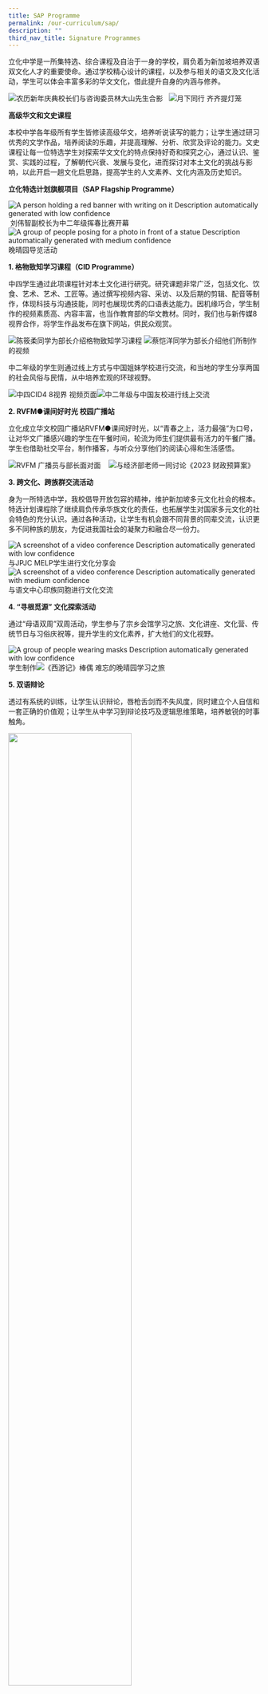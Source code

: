 ```yaml
---
title: SAP Programme
permalink: /our-curriculum/sap/
description: ""
third_nav_title: Signature Programmes
---
```

立化中学是一所集特选、综合课程及自治于一身的学校，肩负着为新加坡培养双语双文化人才的重要使命。通过学校精心设计的课程，以及参与相关的语文及文化活动，学生可以体会丰富多彩的华文文化，借此提升自身的内涵与修养。


![](https://lh4.googleusercontent.com/Gvjk1vxsyPtixubtauqyvM2QPM3KfEHh_JfXvbPNChxjh5awnmI6habCpu0ZVP9WOMDGqKnyUdtONSUF-svDDqx52vITO27By9g29B_CngzpkTp4qL4qTS19mGdQmnr-G_OjkKmGTwh7uByWsgZgdw)农历新年庆典校长们与咨询委员林大山先生合影 &nbsp; ![](https://lh6.googleusercontent.com/DArLnvq0sJYZ7_P9t_JSSrkyxmJmcQljXbevNcOOjA7APTmbM8brV-3Bo95_g_-m3L7K0-nlo7NWNpUf6wGURFOQtCBcbJNOq_gkXBlSRIT7SRVz48tu_BUDHAxiKb31NUQwycJm59vmocCAslo2rg)月下同行 齐齐提灯笼

  

**高级华文和文史课程**

本校中学各年级所有学生皆修读高级华文，培养听说读写的能力；让学生通过研习优秀的文学作品，培养阅读的乐趣，并提高理解、分析、欣赏及评论的能力。文史课程让每一位特选学生对探索华文文化的特点保持好奇和探究之心，通过认识、鉴赏、实践的过程，了解朝代兴衰、发展与变化，进而探讨对本土文化的挑战与影响，以此开启一趟文化启思路，提高学生的人文素养、文化内涵及历史知识。

  

**立化特选计划旗舰项目（SAP Flagship Programme）**

![A person holding a red banner with writing on it
Description automatically generated with low confidence](https://lh4.googleusercontent.com/8_Clxh18Ju9T2QZzS1EuvNzahZlmoNV81cQLmRHrKVfCOuEgFFxWIFDZxLwRiSbjU2T3LLXllgJQz4y1ej4po7Zzzcth4fVuz4uMSK6K3OnWReu4vPOSQxJ4taC6U-x2zikh-TOa6JryOuq-l-IuWA)&nbsp;刘伟智副校长为中二年级挥春比赛开幕 ![A group of people posing for a photo in front of a statue
Description automatically generated with medium confidence](https://lh5.googleusercontent.com/aEesL-AsdMD6BXA30zf87sUs_KeimYxA-r9_vajraRzPT3bbIfncpL6ahPk02-ny__7D1B6fmu3ODU7GG1ukUTj_cN5auFQvjjo3kCMUAXfaYKVaJJbBDqvdE633wgiAXsyq3CH1k1jWTwOHKwqVVw) 晚晴园导览活动

**1\. 格物致知学习课程（CID Programme）**

中四学生通过此项课程针对本土文化进行研究。研究课题非常广泛，包括文化、饮食、艺术、艺术、工匠等。通过撰写视频内容、采访、以及后期的剪辑、配音等制作，体现科技与沟通技能，同时也展现优秀的口语表达能力。因机缘巧合，学生制作的视频素质高、内容丰富，也当作教育部的华文教材。同时，我们也与新传媒8视界合作，将学生作品发布在旗下网站，供民众观赏。

![](https://lh3.googleusercontent.com/gzFSsp17aLfdFSSegyfiSR6eGDOovWCqNhNIzKaDkN2Qq2uajBnrq_Kw5atemecitRufcextgKsRJXj4SarL9_07CIvYxOCHRjF_nEijWI7g8rNLoHTMiZrpGTANpLe2-OtnjwFnThWY7YkMmBr1uA)陈筱柔同学为部长介绍格物致知学习课程  ![](https://lh4.googleusercontent.com/izAJQRqWfhMQSoRpoAUAaNMO1fu-2xdi51QADpHjceY_bCiL47Knnq8QQCZbTk2p6mErVuFkzYsZVdjaPM41llD9l_TaDloAbrtTPVN-SsfPHNY9e3QhI6sxlyjLKysEFsDhiblypNFcCcqgis11_g)蔡恺洋同学为部长介绍他们所制作的视频

  

中二年级的学生则通过线上方式与中国姐妹学校进行交流，和当地的学生分享两国的社会风俗与民情，从中培养宏观的环球视野。

![](https://lh5.googleusercontent.com/yRkoAybUIJrg8YGX96_TrazQnrM20Ez6PWjKxgHnEVkxqgJTIHv-fTN_rkdzOKRo5_oLx7dv8Ix2tvmJPn6wCsBRb-tSFHtnY2rGgIy-agxdeJ1U5HiWR5TLimVhy_cuNYJeupFGFHWQgrnfuekRDA)中四CID4 8视界 视频页面![](https://lh3.googleusercontent.com/tZcZxS2Qgo_OFj--ZsvbeljITQnz2tb-MU0sxSO9EVSZQhC7jdhULRArRnRGV1uvcPhB1rKyPN8ko4D1leV5V9DOwea1967nsUBTZ7kN1O288ZTOEIhhK4bTZQ0OqZXJrDbpZ1w84G7M2X8-Bkpx7A)中二年级与中国友校进行线上交流

**2\. RVFM●课间好时光 校园广播站**

立化成立华文校园广播站RVFM●课间好时光，以“青春之上，活力最强”为口号，让对华文广播感兴趣的学生在午餐时间，轮流为师生们提供最有活力的午餐广播。学生也借助社交平台，制作播客，与听众分享他们的阅读心得和生活感悟。

![](https://lh3.googleusercontent.com/CV4QB2QcIrP-tnq-1vRkwvV9JsXKCRi5pTzpc7jVG7Fy2aBHF6D_N8fOz3dP3weMzHie7nKI4zUqFWS69UpWGrzpQdei-F6r8NIzgpkUdpkSCS6rDSaY2fT-pDp8wri07WqO6_gS89Svkg-YzmO8xQ)RVFM 广播员与部长面对面&nbsp; &nbsp; ![](https://lh4.googleusercontent.com/dhvpw5b3vUM6ZACubcrZHcKpaFIJEkdcKiyvTJA9o6-5MOn4y1o-YpHn3T3JCokUSC6aZltf47UW3gaEyuKO46tlL--LRX7DSoIdfItGipJ4V43PWdgjpFBx3Ha6ZrGrUadQnSORoj_lKBUvsYeDvA)与经济部老师一同讨论《2023 财政预算案》
  

**3\. 跨文化、跨族群交流活动**

身为一所特选中学，我校倡导开放包容的精神，维护新加坡多元文化社会的根本。特选计划课程除了继续肩负传承华族文化的责任，也拓展学生对国家多元文化的社会特色的充分认识。通过各种活动，让学生有机会跟不同背景的同辈交流，认识更多不同种族的朋友，为促进我国社会的凝聚力和融合尽一份力。

![A screenshot of a video conference
Description automatically generated with low confidence](https://lh4.googleusercontent.com/ViBVbjGzsfmtrcOHu8Siwi5m1Qxp9aZg9yB-iE7jPOlPjrxqkyOQpq3Dc0IkExt1C44yvpddthJCEWsMjP0ksmkqA9twa3WHOlDM36rDUsHIGHW1p20G4HtodOLFUnOlzvKZyTONgLwMyIEcO8FUuQ)与JPJC MELP学生进行文化分享会 &nbsp; &nbsp; ![A screenshot of a video conference
Description automatically generated with medium confidence](https://lh6.googleusercontent.com/csCccyCps41IwM7VbyQGLc2rNqGyTefXT_iCS50dpM2VYw-LAhfJrjuXnJ44XG8_pISkwrAvnIhYNt1_c7tJ0Q9u29wZiHOfx_dp18njrDN91jc1Jc1jRvv2c_7VDWtlm8Q5S-ZIyZEQJ_BB4Gy6rg)与语文中心印族同胞进行文化交流


**4\. “寻根觅源” 文化探索活动**

通过“母语双周”双周活动，学生参与了宗乡会馆学习之旅、文化讲座、文化营、传统节日与习俗庆祝等，提升学生的文化素养，扩大他们的文化视野。

![A group of people wearing masks
Description automatically generated with low confidence](https://lh6.googleusercontent.com/oLD05CqOdvMgGnn3D2TxcRc8M0Fghp0uZv5n2jRNPQjY2TmtPNJQgKJA4ZZvDoUxqqCMPVArCd2TqeTxSilm2Cjm4tueqogHc1wOEy03fNGrRWjTmwh9BDdbpX2mtpLBnbitlUAvDyu1f3f0zMGixQ)学生制作![](https://lh6.googleusercontent.com/5hUJtmLkjnR6pF56LxCO0RpktZX7hbJqkhYW1Yw8KjgYnDP42czkiwcFBVRIsrJGIzCZZyXjAfcrvqkqGOdUOF-wO_8qmlwZjFte-Bkqbjw48TkTbB2hmnpCNo08lgEEXcY1Iv27XE7kqqIoadjsKA)《西游记》棒偶 难忘的晚晴园学习之旅

**5\. 双语辩论**

透过有系统的训练，让学生认识辩论，唇枪舌剑而不失风度，同时建立个人自信和一套正确的价值观；让学生从中学习到辩论技巧及逻辑思维策略，培养敏锐的时事触角。

<img src="https://www.rivervalleyhigh.moe.edu.sg/images/2023/Curriculum/2023-sap15.jpeg" align="left" style="width:70%">
<br clear="left">
创贤杯辩论比赛 冠军 (中学组)
<br clear="left"><br>&nbsp; &nbsp;

<img src="https://www.rivervalleyhigh.moe.edu.sg/images/2023/Curriculum/2023-sap16.jpeg" align="left" style="width:70%">
<br clear="left">
创贤杯辩论比赛&nbsp;冠军 (高中组)
<br clear="left"><br>&nbsp; &nbsp; &nbsp; &nbsp; &nbsp; &nbsp; &nbsp; &nbsp; 

**6\. 小作家课程**

通过本地资深作家的指导，旨在培育一群对写作有浓厚兴趣的学生，并借此提高学生的语文表达能力。


**7\. 双文化幼苗计划**

幼苗计划旨在培养学贯中西，通晓双语、具备国际视野的学生，此计划让双语能力优秀的学生参与一系列相关的培训活动，包括文化讲座、学习之旅、时事新闻课题讨论等，通过此平台拓展他们的能力。
